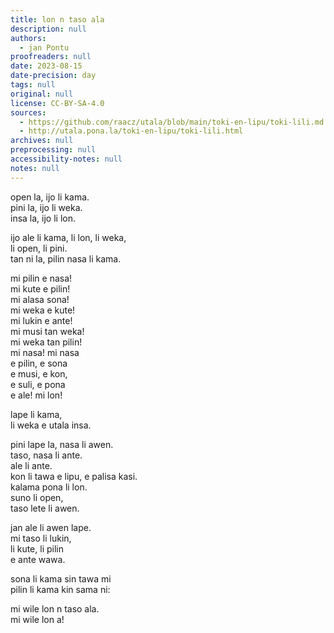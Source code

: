 ```yaml
---
title: lon n taso ala
description: null
authors:
  - jan Pontu
proofreaders: null
date: 2023-08-15
date-precision: day
tags: null
original: null
license: CC-BY-SA-4.0
sources:
  - https://github.com/raacz/utala/blob/main/toki-en-lipu/toki-lili.md
  - http://utala.pona.la/toki-en-lipu/toki-lili.html
archives: null
preprocessing: null
accessibility-notes: null
notes: null
---
```


open la, ijo li kama.  
pini la, ijo li weka.  
insa la, ijo li lon.  

ijo ale li kama, li lon, li weka,  
li open, li pini.  
tan ni la, pilin nasa li kama. 

mi pilin e nasa!  
mi kute e pilin!  
mi alasa sona!  
mi weka e kute!  
mi lukin e ante!  
mi musi tan weka!  
mi weka tan pilin!  
mi nasa! mi nasa  
e pilin, e sona     
e musi, e kon,   
e suli, e pona  
e ale! mi lon!  

lape li kama,  
li weka e utala insa.  

pini lape la, nasa li awen.  
taso, nasa li ante.   
ale li ante.  
kon li tawa e lipu, e palisa kasi.  
kalama pona li lon.  
suno li open,   
taso lete li awen.   

jan ale li awen lape.   
mi taso li lukin,  
li kute, li pilin  
e ante wawa.   

sona li kama sin tawa mi  
pilin li kama kin sama ni:  

mi wile lon n taso ala.  
mi wile lon a!